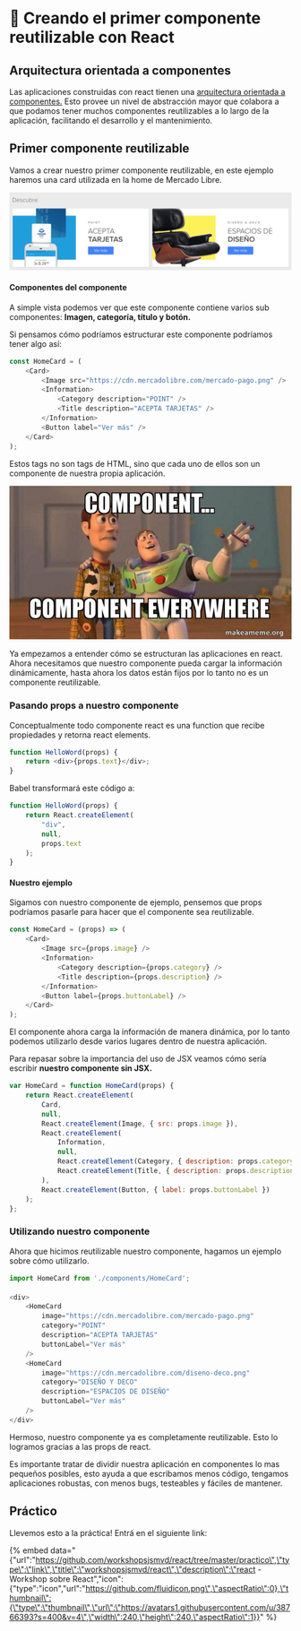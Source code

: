 # 🎉 Creando el primer componente reutilizable con React

## Arquitectura orientada a componentes

Las aplicaciones construidas con react tienen una [arquitectura orientada a componentes.](https://en.wikipedia.org/wiki/Component-based_software_engineering) Esto provee un nivel de abstracción mayor que colabora a que podamos tener muchos componentes reutilizables a lo largo de la aplicación, facilitando el desarrollo y el mantenimiento.

## Primer componente reutilizable

Vamos a crear nuestro primer componente reutilizable, en este ejemplo haremos una card utilizada en la home de Mercado Libre.

![promotion](.gitbook/assets/captura-de-pantalla-2018-05-14-a-las-15.36.54.png)

#### Componentes del componente

A simple vista podemos ver que este componente contiene varios sub componentes: **Imagen, categoría, título y botón.**

Si pensamos cómo podríamos estructurar este componente podríamos tener algo así:

```javascript
const HomeCard = (
    <Card>
        <Image src="https://cdn.mercadolibre.com/mercado-pago.png" />
        <Information>
            <Category description="POINT" />
            <Title description="ACEPTA TARJETAS" />
        </Information>
        <Button label="Ver más" />
    </Card>
);
```

Estos tags no son tags de HTML, sino que cada uno de ellos son un componente de nuestra propia aplicación. 

![components](.gitbook/assets/image.png)

Ya empezamos a entender cómo se estructuran las aplicaciones en react. Ahora necesitamos que nuestro componente pueda cargar la información dinámicamente, hasta ahora los datos están fijos por lo tanto no es un componente reutilizable.

### Pasando props a nuestro componente

Conceptualmente todo componente react es una function que recibe propiedades y retorna react elements.

```javascript
function HelloWord(props) {
    return <div>{props.text}</div>;
}
```

Babel transformará este código a:

```javascript
function HelloWord(props) {
    return React.createElement(
        "div",
        null,
        props.text
    );
}
```

#### Nuestro ejemplo

Sigamos con nuestro componente de ejemplo,  pensemos que props podríamos pasarle para hacer que el componente sea reutilizable.

```javascript
const HomeCard = (props) => (
    <Card>
        <Image src={props.image} />
        <Information>
            <Category description={props.category} />
            <Title description={props.description} />
        </Information>
        <Button label={props.buttonLabel} />
    </Card>
);
```

El componente ahora carga la información de manera dinámica, por lo tanto podemos utilizarlo desde varios lugares dentro de nuestra aplicación.

Para repasar sobre la importancia del uso de JSX veamos cómo sería escribir **nuestro componente sin JSX.**

```javascript
var HomeCard = function HomeCard(props) {
    return React.createElement(
        Card,
        null,
        React.createElement(Image, { src: props.image }),
        React.createElement(
            Information,
            null,
            React.createElement(Category, { description: props.category }),
            React.createElement(Title, { description: props.description })
        ),
        React.createElement(Button, { label: props.buttonLabel })
    );
};
```

### Utilizando nuestro componente

Ahora que hicimos reutilizable nuestro componente, hagamos un ejemplo sobre cómo utilizarlo.

```javascript
import HomeCard from './components/HomeCard';

<div>
    <HomeCard
        image="https://cdn.mercadolibre.com/mercado-pago.png"
        category="POINT"
        description="ACEPTA TARJETAS"
        buttonLabel="Ver más"
    />
    <HomeCard
        image="https://cdn.mercadolibre.com/diseno-deco.png"
        category="DISEÑO Y DECO"
        description="ESPACIOS DE DISEÑO"
        buttonLabel="Ver más"
    />
</div>
```

Hermoso, nuestro componente ya es completamente reutilizable. Esto lo logramos gracias a las props de react. 

Es importante tratar de dividir nuestra aplicación en componentes lo mas pequeños posibles, esto ayuda a que escribamos menos código, tengamos aplicaciones robustas, con menos bugs, testeables y fáciles de mantener.

## Práctico

Llevemos esto a la práctica! Entrá en el siguiente link:

{% embed data="{\"url\":\"https://github.com/workshopsjsmvd/react/tree/master/practico\",\"type\":\"link\",\"title\":\"workshopsjsmvd/react\",\"description\":\"react - Workshop sobre React\",\"icon\":{\"type\":\"icon\",\"url\":\"https://github.com/fluidicon.png\",\"aspectRatio\":0},\"thumbnail\":{\"type\":\"thumbnail\",\"url\":\"https://avatars1.githubusercontent.com/u/38766393?s=400&v=4\",\"width\":240,\"height\":240,\"aspectRatio\":1}}" %}



